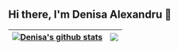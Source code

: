## Hi there, I'm Denisa Alexandru 👋

| <a href="https://github.com/anuraghazra/github-readme-stats"><img align="center" src="https://github-readme-stats.vercel.app/api?username=depink5&show_icons=true&include_all_commits=true&theme=buefy&hide_border=true" alt="Denisa's github stats" /></a> | <a href="https://github.com/anuraghazra/github-readme-stats"><img align="center" src="https://github-readme-stats.vercel.app/api/top-langs/?username=depink5&layout=compact&theme=buefy&hide_border=true" /></a> |
| ------------- | ------------- |
